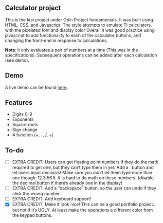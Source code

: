 ## Calculator project

This is the last project under Odin Project fundamentals. It was built using HTML, CSS, and Javascript. The style attempts to emulate TI calculators, with the pixelated font and display color Overall it was good practice using javascript to add functionality to each of the calculator buttons, and changing the front-end in response to calculations.

**Note**: it only evaluates a pair of numbers at a time (This was in the specifications). Subsequent operations can be added after each calculation (see demo).

## Demo

A live demo can be found [here](https://maazshaikh7.github.io/odin-calculator/).

## Features
* Digits 0-9
* Exponents
* Square roots
* Sign change
* 4 function (+, -, /, ÷)

## To-do
- [ ] EXTRA CREDIT: Users can get floating point numbers if they do the math required to get one, but they can’t type them in yet. Add a . button and let users input decimals! Make sure you don’t let them type more than one though: 12.3.56.5. It is hard to do math on these numbers. (disable the decimal button if there’s already one in the display)
- [ ] EXTRA CREDIT: Add a “backspace” button, so the user can undo if they click the wrong number.
- [ ] EXTRA CREDIT: Add keyboard support!
- [x] EXTRA CREDIT: Make it look nice! This can be a good portfolio project… but not if it’s UGLY. At least make the operations a different color from the keypad buttons.
